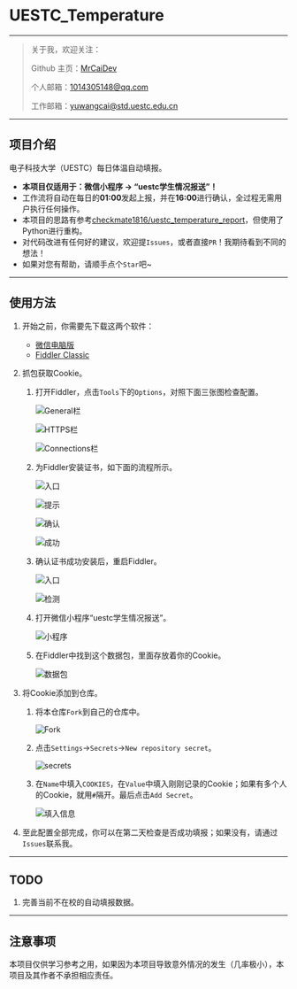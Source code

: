# UESTC_Temperature

---

> 关于我，欢迎关注：
>
> Github 主页：[MrCaiDev](https://github.com/MrCaiDev)
>
> 个人邮箱：1014305148@qq.com
>
> 工作邮箱：yuwangcai@std.uestc.edu.cn

---

## 项目介绍

电子科技大学（UESTC）每日体温自动填报。

- **本项目仅适用于：微信小程序 ->  “uestc学生情况报送”！**
- 工作流将自动在每日的**01:00**发起上报，并在**16:00**进行确认，全过程无需用户执行任何操作。
- 本项目的思路有参考[checkmate1816/uestc_temperature_report](https://github.com/checkmate1816/uestc_temperature_report)，但使用了Python进行重构。
- 对代码改进有任何好的建议，欢迎提`Issues`，或者直接`PR`！我期待看到不同的想法！
- 如果对您有帮助，请顺手点个`Star`吧~

---

## 使用方法

1. 开始之前，你需要先下载这两个软件：

     - [微信电脑版](https://dldir1.qq.com/weixin/Windows/WeChatSetup.exe)
     - [Fiddler Classic](https://telerik-fiddler.s3.amazonaws.com/fiddler/FiddlerSetup.exe)
2. 抓包获取Cookie。

     1. 打开Fiddler，点击`Tools`下的`Options`，对照下面三张图检查配置。

          ![General栏](https://raw.githubusercontent.com/MrCaiDev/uestc_temperature/master/tutorial_images/1.png)

          ![HTTPS栏](https://raw.githubusercontent.com/MrCaiDev/uestc_temperature/master/tutorial_images/2.png)

          ![Connections栏](https://raw.githubusercontent.com/MrCaiDev/uestc_temperature/master/tutorial_images/3.png)

     2. 为Fiddler安装证书，如下面的流程所示。

          ![入口](https://raw.githubusercontent.com/MrCaiDev/uestc_temperature/master/tutorial_images/4.png)

          ![提示](https://raw.githubusercontent.com/MrCaiDev/uestc_temperature/master/tutorial_images/5.png)

          ![确认](https://raw.githubusercontent.com/MrCaiDev/uestc_temperature/master/tutorial_images/6.png)

          ![成功](https://raw.githubusercontent.com/MrCaiDev/uestc_temperature/master/tutorial_images/7.png)

     3. 确认证书成功安装后，重启Fiddler。

          ![入口](https://raw.githubusercontent.com/MrCaiDev/uestc_temperature/master/tutorial_images/8.png)

          ![检测](https://raw.githubusercontent.com/MrCaiDev/uestc_temperature/master/tutorial_images/9.png)

     4. 打开微信小程序“uestc学生情况报送”。

          ![小程序](https://raw.githubusercontent.com/MrCaiDev/uestc_temperature/master/tutorial_images/10.png)

     5. 在Fiddler中找到这个数据包，里面存放着你的Cookie。

          ![数据包](https://raw.githubusercontent.com/MrCaiDev/uestc_temperature/master/tutorial_images/11.png)

3. 将Cookie添加到仓库。

     1. 将本仓库`Fork`到自己的仓库中。

          ![Fork](https://raw.githubusercontent.com/MrCaiDev/uestc_temperature/master/tutorial_images/14.png)

     2. 点击`Settings`→`Secrets`→`New repository secret`。

          ![secrets](https://raw.githubusercontent.com/MrCaiDev/uestc_temperature/master/tutorial_images/12.png)

     3. 在`Name`中填入`COOKIES`，在`Value`中填入刚刚记录的Cookie；如果有多个人的Cookie，就用`#`隔开。最后点击`Add Secret`。

          ![填入信息](https://raw.githubusercontent.com/MrCaiDev/uestc_temperature/master/tutorial_images/13.png)

4. 至此配置全部完成，你可以在第二天检查是否成功填报；如果没有，请通过`Issues`联系我。

---

## TODO

1. 完善当前不在校的自动填报数据。

---

## 注意事项

本项目仅供学习参考之用，如果因为本项目导致意外情况的发生（几率极小），本项目及其作者不承担相应责任。
